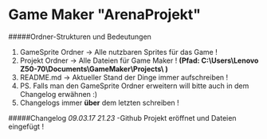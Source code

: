 # Game Maker "ArenaProjekt"
#####Ordner-Strukturen und Bedeutungen
1. GameSprite Ordner -> Alle nutzbaren Sprites für das Game !
2. Projekt Ordner -> Alle Dateien für Game Maker ! **(Pfad: C:\Users\Lenovo Z50-70\Documents\GameMaker\Projects\ )**
3. README.md -> Aktueller Stand der Dinge immer aufschreiben !
4. PS. Falls man den GameSprite Ordner erweitern will bitte auch in dem Changelog erwähnen :)
5. Changelogs immer __über__ dem letzten schreiben !

#####Changelog *09.03.17 21.23*
-Github Projekt eröffnet und Dateien eingefügt !
